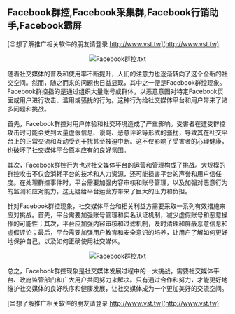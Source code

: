 ## **Facebook群控,Facebook采集群,Facebook行销助手,Facebook霸屏**

[😍想了解推广相关软件的朋友请登录 http://www.vst.tw](http://www.vst.tw)

 <center><img src="https://vst.tw/MP4/tuiguang/png/0.png" alt="Facebook群控.txt"></center>

随着社交媒体的普及和使用率不断提升，人们的注意力也逐渐转向了这个全新的社交空间。然而，随之而来的问题也日益显现，其中之一便是Facebook群控现象。Facebook群控指的是通过组织大量账号或群体，以恶意意图对特定Facebook页面或用户进行攻击、滥用或骚扰的行为。这种行为给社交媒体平台和用户带来了诸多问题和挑战。

首先，Facebook群控对用户体验和社交环境造成了严重影响。受害者在遭受群控攻击时可能会受到大量虚假信息、谩骂、恶意评论等形式的骚扰，导致其在社交平台上的正常交流和互动受到干扰甚至被迫中断。这不仅影响了受害者的心理健康，也破坏了社交媒体平台原本应有的良好氛围。

其次，Facebook群控行为也对社交媒体平台的运营和管理构成了挑战。大规模的群控攻击不仅会消耗平台的技术和人力资源，还可能损害平台的声誉和用户信任度。在处理群控事件时，平台需要加强内容审核和账号管理，以及加强对恶意行为的监测和应对能力，这无疑给平台运营方带来了巨大的压力和负担。

针对Facebook群控现象，社交媒体平台和相关利益方需要采取一系列有效措施来应对挑战。首先，平台需要加强账号管理和实名认证机制，减少虚假账号和恶意操作的可能性；其次，平台应加强内容审核和过滤机制，及时清理和屏蔽恶意信息和虚假评论；最后，平台需要加强用户教育和安全意识的培养，让用户了解如何更好地保护自己，以及如何正确使用社交媒体。

 <center><img src="https://vst.tw/MP4/tuiguang/png/6.png" alt="Facebook群控.txt"></center>

总之，Facebook群控现象是社交媒体发展过程中的一大挑战，需要社交媒体平台、政府监管部门和广大用户共同努力来解决。只有通过合作和努力，才能更好地维护社交媒体的良好秩序和健康发展，让社交媒体成为一个更加美好的交流空间。

[😍想了解推广相关软件的朋友请登录 http://www.vst.tw](http://www.vst.tw)



